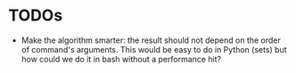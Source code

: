 # TODOs

- Make the algorithm smarter: the result should not depend on the order of
  command's arguments. This would be easy to do in Python (sets) but how could
  we do it in bash without a performance hit?
